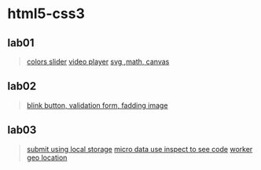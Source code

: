 # html5-css3
## lab01
> <a href="https://mahmoud-elbasiony.github.io/html5-css3/lab01/part01/colors.html" target="_blank">colors slider</a>
> <a href="https://mahmoud-elbasiony.github.io/html5-css3/lab01/part01/part01.html" target="_blank">video player</a>
> <a href="https://mahmoud-elbasiony.github.io/html5-css3/lab01/part02/index.html" target="_blank">svg ,math, canvas</a>
## lab02
> <a href="https://mahmoud-elbasiony.github.io/html5-css3/lab02/task01/index.html" target="_blank"> blink button, validation form, fadding image</a>
## lab03
> <a href="https://mahmoud-elbasiony.github.io/html5-css3/lab03/submit.html" target="_blank">submit using local storage</a>
> <a href="https://mahmoud-elbasiony.github.io/html5-css3/lab03/microData.html" target="_blank">micro data use inspect to see code</a>
> <a href="https://mahmoud-elbasiony.github.io/html5-css3/lab03/color.html" target="_blank">worker</a>
> <a href="https://mahmoud-elbasiony.github.io/html5-css3/lab03/geo.html" target="_blank"> geo location</a>

